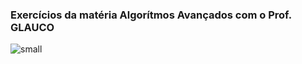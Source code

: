 ### Exercícios da matéria Algorítmos Avançados com o Prof. GLAUCO
![small](https://github.com/user-attachments/assets/dfa8daec-2315-43f6-b0aa-941528ac7bc9)

